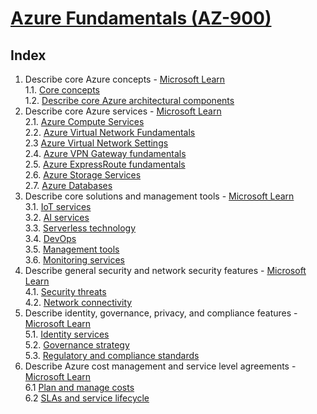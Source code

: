 # [Azure Fundamentals (AZ-900)](https://docs.microsoft.com/en-gb/learn/paths/az-900-describe-cloud-concepts/)

## Index

1. Describe core Azure concepts - [Microsoft Learn](https://docs.microsoft.com/en-us/learn/paths/az-900-describe-cloud-concepts/)\
   1.1. [Core concepts](./1.1_describe-core-azure-concepts.md)\
   1.2. [Describe core Azure architectural components](./1.2_describe-core-azure-concepts_architectural-components.md)
2. Describe core Azure services - [Microsoft Learn](https://docs.microsoft.com/en-us/learn/paths/az-900-describe-core-azure-services/)\
   2.1. [Azure Compute Services](./2.1_describe-core-azure-services_compute-services.md)\
   2.2. [Azure Virtual Network Fundamentals](./2.2_explore-azure-networking-services_virtual-network_fundamentals.md)\
   2.3 [Azure Virtual Network Settings](./2.3_explore-azure-networking-services_virtual-network_settings.md)\
   2.4. [Azure VPN Gateway fundamentals](./2.4_explore-azure-networking-services_vpn-gateway_fundamentals.md)\
   2.5. [Azure ExpressRoute fundamentals](./2.5_explore-azure-networking-services_ExpressRoute_fundamentals.md)\
   2.6. [Azure Storage Services](./2.6_describe-core-azure-services_storage-services.md)\
   2.7. [Azure Databases](./2.7_describe-core-azure-services_databases.md)
3. Describe core solutions and management tools - [Microsoft Learn](https://docs.microsoft.com/en-us/learn/paths/az-900-describe-core-solutions-management-tools-azure/)\
   3.1. [IoT services](./3.1_describe-core-solutions-and-management-tools_IoT.md)\
   3.2. [AI services](./3.2_describe-core-solutions-and-management-tools_AI-services.md)\
   3.3. [Serverless technology](./3.3_describe-core-solutions-and-management-tools_serverless.md)\
   3.4. [DevOps](./3.4_describe-core-solutions-and-management-tools_devops.md)\
   3.5. [Management tools](./3.5_describe-core-solutions-and-management-tools_management.md)\
   3.6. [Monitoring services](./3.6_describe-core-solutions-and-management-tools_monitoring.md)
4. Describe general security and network security features - [Microsoft Learn](https://docs.microsoft.com/en-us/learn/paths/az-900-describe-general-security-network-security-features/)\
    4.1. [Security threats](4.1_describe-general-security-and-network-security_security.md)\
    4.2. [Network connectivity](4.2_describe-general-security-and-network-security_network.md)
5. Describe identity, governance, privacy, and compliance features - [Microsoft Learn](https://docs.microsoft.com/en-us/learn/paths/az-900-describe-identity-governance-privacy-compliance-features)\
    5.1. [Identity services](5.1_describe-identity-governance-privacy-compliance_identity.md)\
    5.2. [Governance strategy](5.2_describe-identity-governance-privacy-compliance_governance.md)\
    5.3. [Regulatory and compliance standards](5.3_describe-identity-governance-privacy-compliance_compliance.md)
6. Describe Azure cost management and service level agreements - [Microsoft Learn](https://docs.microsoft.com/en-us/learn/paths/az-900-describe-azure-cost-management-service-level-agreements)\
    6.1 [Plan and manage costs](6.1_describe-cost-management-and-SLA_costs.md)\
    6.2 [SLAs and service lifecycle](6.2_describe-cost-management-and-SLA_SLAs.md)
